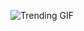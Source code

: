 
<!-- GIF_SECTION -->
![Trending GIF](https://media1.giphy.com/media/v1.Y2lkPThiYjIxNzcyampha3htYTI2bG1jMG5tMGRkMnBkMHcyeWU3NmFwanVlNnJxcWZ2MCZlcD12MV9naWZzX3NlYXJjaCZjdD1n/JmJMzlXOiI0dq/giphy.gif)
<!-- END_GIF_SECTION -->
